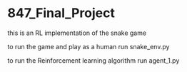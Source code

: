 # 847_Final_Project
this is an RL implementation of the snake game

to run the game and play as a human run snake_env.py

to run the Reinforcement learning algorithm run agent_1.py

